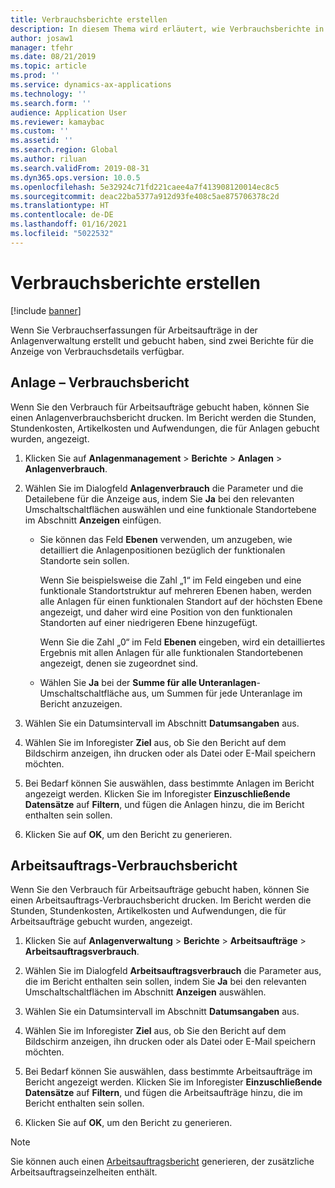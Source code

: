 ```yaml
---
title: Verbrauchsberichte erstellen
description: In diesem Thema wird erläutert, wie Verbrauchsberichte in der Anlagenverwaltung erstellt werden.
author: josaw1
manager: tfehr
ms.date: 08/21/2019
ms.topic: article
ms.prod: ''
ms.service: dynamics-ax-applications
ms.technology: ''
ms.search.form: ''
audience: Application User
ms.reviewer: kamaybac
ms.custom: ''
ms.assetid: ''
ms.search.region: Global
ms.author: riluan
ms.search.validFrom: 2019-08-31
ms.dyn365.ops.version: 10.0.5
ms.openlocfilehash: 5e32924c71fd221caee4a7f413908120014ec8c5
ms.sourcegitcommit: deac22ba5377a912d93fe408c5ae875706378c2d
ms.translationtype: HT
ms.contentlocale: de-DE
ms.lasthandoff: 01/16/2021
ms.locfileid: "5022532"
---
```

# <a name="create-consumption-reports"></a>Verbrauchsberichte erstellen

[!include [banner](../../includes/banner.md)]

 

Wenn Sie Verbrauchserfassungen für Arbeitsaufträge in der Anlagenverwaltung erstellt und gebucht haben, sind zwei Berichte für die Anzeige von Verbrauchsdetails verfügbar.


## <a name="asset-consumption-report"></a>Anlage – Verbrauchsbericht

Wenn Sie den Verbrauch für Arbeitsaufträge gebucht haben, können Sie einen Anlagenverbrauchsbericht drucken. Im Bericht werden die Stunden, Stundenkosten, Artikelkosten und Aufwendungen, die für Anlagen gebucht wurden, angezeigt.

1. Klicken Sie auf **Anlagenmanagement** > **Berichte** > **Anlagen** > **Anlagenverbrauch**.

2. Wählen Sie im Dialogfeld **Anlagenverbrauch** die Parameter und die Detailebene für die Anzeige aus, indem Sie **Ja** bei den relevanten Umschaltschaltflächen auswählen und eine funktionale Standortebene im Abschnitt **Anzeigen** einfügen.
    - Sie können das Feld **Ebenen** verwenden, um anzugeben, wie detailliert die Anlagenpositionen bezüglich der funktionalen Standorte sein sollen. 
    
        Wenn Sie beispielsweise die Zahl „1“ im Feld eingeben und eine funktionale Standortstruktur auf mehreren Ebenen haben, werden alle Anlagen für einen funktionalen Standort auf der höchsten Ebene angezeigt, und daher wird eine Position von den funktionalen Standorten auf einer niedrigeren Ebene hinzugefügt. 
        
        Wenn Sie die Zahl „0“ im Feld **Ebenen** eingeben, wird ein detailliertes Ergebnis mit allen Anlagen für alle funktionalen Standortebenen angezeigt, denen sie zugeordnet sind. 
        
    - Wählen Sie **Ja** bei der **Summe für alle Unteranlagen**-Umschaltschaltfläche aus, um Summen für jede Unteranlage im Bericht anzuzeigen.

3. Wählen Sie ein Datumsintervall im Abschnitt **Datumsangaben** aus.

4. Wählen Sie im Inforegister **Ziel** aus, ob Sie den Bericht auf dem Bildschirm anzeigen, ihn drucken oder als Datei oder E-Mail speichern möchten.

5. Bei Bedarf können Sie auswählen, dass bestimmte Anlagen im Bericht angezeigt werden. Klicken Sie im Inforegister **Einzuschließende Datensätze** auf **Filtern**, und fügen die Anlagen hinzu, die im Bericht enthalten sein sollen.

6. Klicken Sie auf **OK**, um den Bericht zu generieren.


## <a name="work-order-consumption-report"></a>Arbeitsauftrags-Verbrauchsbericht

Wenn Sie den Verbrauch für Arbeitsaufträge gebucht haben, können Sie einen Arbeitsauftrags-Verbrauchsbericht drucken. Im Bericht werden die Stunden, Stundenkosten, Artikelkosten und Aufwendungen, die für Arbeitsaufträge gebucht wurden, angezeigt.

1. Klicken Sie auf **Anlagenverwaltung** > **Berichte** > **Arbeitsaufträge** > **Arbeitsauftragsverbrauch**.

2. Wählen Sie im Dialogfeld **Arbeitsauftragsverbrauch** die Parameter aus, die im Bericht enthalten sein sollen, indem Sie **Ja** bei den relevanten Umschaltschaltflächen im Abschnitt **Anzeigen** auswählen.

3. Wählen Sie ein Datumsintervall im Abschnitt **Datumsangaben** aus.

4. Wählen Sie im Inforegister **Ziel** aus, ob Sie den Bericht auf dem Bildschirm anzeigen, ihn drucken oder als Datei oder E-Mail speichern möchten.

5. Bei Bedarf können Sie auswählen, dass bestimmte Arbeitsaufträge im Bericht angezeigt werden. Klicken Sie im Inforegister **Einzuschließende Datensätze** auf **Filtern**, und fügen die Arbeitsaufträge hinzu, die im Bericht enthalten sein sollen.

6. Klicken Sie auf **OK**, um den Bericht zu generieren.


>[!NOTE]
>Sie können auch einen [Arbeitsauftragsbericht](../work-orders/work-order-report.md) generieren, der zusätzliche Arbeitsauftragseinzelheiten enthält.

